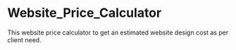 # Website_Price_Calculator
This website price calculator to get an estimated website design cost as per client need.
